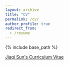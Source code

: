 ```yaml
---
layout: archive
title: "CV"
permalink: /cv/
author_profile: true
redirect_from:
  - /resume
---
```


{% include base_path %}

[Jiaqi Sun's Curriculum Vitae](../assets/Sun_CV_April2025.pdf)
